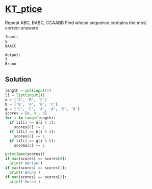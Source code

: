 # [KT_ptice](https://open.kattis.com/problems/ptice)

Repeat ABC, BABC, CCAABB
Find whose sequence contains the most correct answers

```txt
Input:
5
BAACC

Output:
3
Bruno
```

## Solution

```py
length = int(input())
li = list(input())
a = ['A', 'B', 'C']
b = ['B', 'A', 'B', 'C']
g = ['C', 'C', 'A', 'A', 'B', 'B']
scores = [0, 0 , 0]
for i in range(length):
  if li[i] == a[i % 3]:
    scores[0] += 1
  if li[i] == b[i % 4]:
    scores[1] += 1
  if li[i] == g[i % 6]:
    scores[2] += 1

print(max(scores))
if max(scores) == scores[0]:
  print('Adrian')
if max(scores) == scores[1]:
  print('Bruno')
if max(scores) == scores[2]:
  print('Goran')
```
